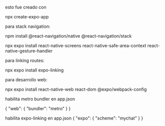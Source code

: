 esto fue creado con

npx create-expo-app

para stack navigation:

npm install @react-navigation/native @react-navigation/stack

npx expo install react-native-screens react-native-safe-area-context react-native-gesture-handler

para linking routes:

npx expo install expo-linking

para desarrollo web:

npx expo install react-native-web react-dom @expo/webpack-config

habilita metro bundler en app.json

{
"web": {
"bundler": "metro"
}
}

habilita expo-linking en app.json
{
"expo": {
"scheme": "mychat"
}
}
